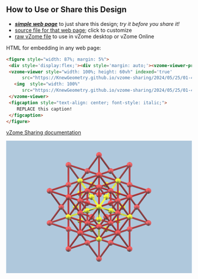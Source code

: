 
## How to Use or Share this Design

 - [***simple web page***](<https://KnewGeometry.github.io/vzome-sharing/2024/05/25/01-44-48-Advanced_Kit/>) to just share this design; *try it before you share it!*
 - [source file for that web page](<https://github.com/KnewGeometry/vzome-sharing/edit/main/2024/05/25/01-44-48-Advanced_Kit/index.md>); click to customize
 - [raw vZome file](<https://raw.githubusercontent.com/KnewGeometry/vzome-sharing/main/2024/05/25/01-44-48-Advanced_Kit/Advanced_Kit.vZome>) to use in vZome desktop or vZome Online
 
 HTML for embedding in any web page:
 ```html
<figure style="width: 87%; margin: 5%">
  <div style='display:flex;'><div style='margin: auto;'><vzome-viewer-previous load-camera='true' label='Prior View'></vzome-viewer-previous><vzome-viewer-next load-camera='true' label='Next View'></vzome-viewer-next></div></div>
  <vzome-viewer style="width: 100%; height: 60vh" indexed='true'
       src="https://KnewGeometry.github.io/vzome-sharing/2024/05/25/01-44-48-Advanced_Kit/Advanced_Kit.vZome" >
    <img  style="width: 100%"
       src="https://KnewGeometry.github.io/vzome-sharing/2024/05/25/01-44-48-Advanced_Kit/Advanced_Kit.png" >
  </vzome-viewer>
  <figcaption style="text-align: center; font-style: italic;">
     REPLACE this caption!
  </figcaption>
</figure>

 ```

[vZome Sharing documentation](https://vzome.github.io/vzome/sharing.html#how-it-works)

![Image](<Advanced_Kit.png>)

